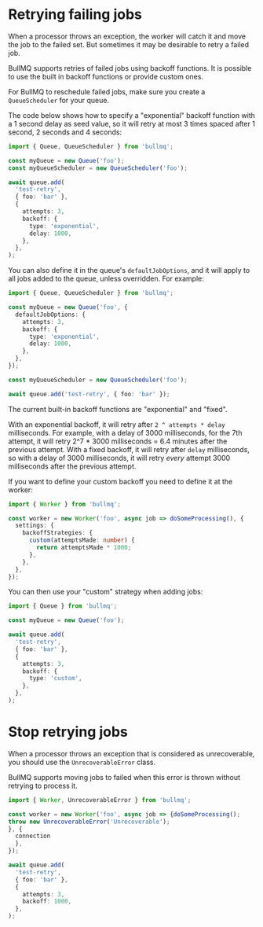 # Retrying failing jobs

When a processor throws an exception, the worker will catch it and move the job to the failed set. But sometimes it may be desirable to retry a failed job.

BullMQ supports retries of failed jobs using backoff functions. It is possible to use the built in backoff functions or provide custom ones.

For BullMQ to reschedule failed jobs, make sure you create a `QueueScheduler` for your queue.

The code below shows how to specify a "exponential" backoff function with a 1 second delay as seed value, so it will retry at most 3 times spaced after 1 second, 2 seconds and 4 seconds:

```typescript
import { Queue, QueueScheduler } from 'bullmq';

const myQueue = new Queue('foo');
const myQueueScheduler = new QueueScheduler('foo');

await queue.add(
  'test-retry',
  { foo: 'bar' },
  {
    attempts: 3,
    backoff: {
      type: 'exponential',
      delay: 1000,
    },
  },
);
```

You can also define it in the queue's `defaultJobOptions`, and it will apply to all jobs added to the queue, unless overridden. For example:

```typescript
import { Queue, QueueScheduler } from 'bullmq';

const myQueue = new Queue('foo', {
  defaultJobOptions: {
    attempts: 3,
    backoff: {
      type: 'exponential',
      delay: 1000,
    },
  },
});

const myQueueScheduler = new QueueScheduler('foo');

await queue.add('test-retry', { foo: 'bar' });
```

The current built-in backoff functions are "exponential" and "fixed".

With an exponential backoff, it will retry after `2 ^ attempts * delay` milliseconds. For example, with a delay of 3000 milliseconds, for the 7th attempt, it will retry 2^7 \* 3000 milliseconds = 6.4 minutes after the previous attempt. With a fixed backoff, it will retry after `delay` milliseconds, so with a delay of 3000 milliseconds, it will retry _every_ attempt 3000 milliseconds after the previous attempt.

If you want to define your custom backoff you need to define it at the worker:

```typescript
import { Worker } from 'bullmq';

const worker = new Worker('foo', async job => doSomeProcessing(), {
  settings: {
    backoffStrategies: {
      custom(attemptsMade: number) {
        return attemptsMade * 1000;
      },
    },
  },
});
```

You can then use your "custom" strategy when adding jobs:

```typescript
import { Queue } from 'bullmq';

const myQueue = new Queue('foo');

await queue.add(
  'test-retry',
  { foo: 'bar' },
  {
    attempts: 3,
    backoff: {
      type: 'custom',
    },
  },
);
```

# Stop retrying jobs

When a processor throws an exception that is considered as unrecoverable, you should use the `UnrecoverableError` class.

BullMQ supports moving jobs to failed when this error is thrown without retrying to process it.

```typescript
import { Worker, UnrecoverableError } from 'bullmq';

const worker = new Worker('foo', async job => {doSomeProcessing();
throw new UnrecoverableError('Unrecoverable');
}, {
  connection
  },
});

await queue.add(
  'test-retry',
  { foo: 'bar' },
  {
    attempts: 3,
    backoff: 1000,
  },
);
```
